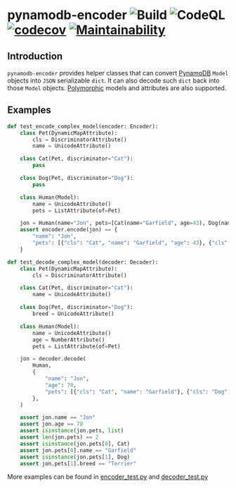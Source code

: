# pynamodb-encoder ![Build](https://github.com/lyang/pynamodb-encoder/actions/workflows/build.yml/badge.svg) ![CodeQL](https://github.com/lyang/pynamodb-encoder/actions/workflows/codeql-analysis.yml/badge.svg) [![codecov](https://codecov.io/gh/lyang/pynamodb-encoder/branch/main/graph/badge.svg?token=P51YVL86N8)](https://codecov.io/gh/lyang/pynamodb-encoder) [![Maintainability](https://api.codeclimate.com/v1/badges/1e5c3b615dedb2bffb0c/maintainability)](https://codeclimate.com/github/lyang/pynamodb-encoder/maintainability)

## Introduction
`pynamodb-encoder` provides helper classes that can convert [PynamoDB](https://github.com/pynamodb/PynamoDB) `Model` objects into `JSON` serializable `dict`. It can also decode such `dict` back into those `Model` objects. [Polymorphic](https://pynamodb.readthedocs.io/en/latest/polymorphism.html) models and attributes are also supported.

## Examples
```python
def test_encode_complex_model(encoder: Encoder):
    class Pet(DynamicMapAttribute):
        cls = DiscriminatorAttribute()
        name = UnicodeAttribute()

    class Cat(Pet, discriminator="Cat"):
        pass

    class Dog(Pet, discriminator="Dog"):
        pass

    class Human(Model):
        name = UnicodeAttribute()
        pets = ListAttribute(of=Pet)

    jon = Human(name="Jon", pets=[Cat(name="Garfield", age=43), Dog(name="Odie")])
    assert encoder.encode(jon) == {
        "name": "Jon",
        "pets": [{"cls": "Cat", "name": "Garfield", "age": 43}, {"cls": "Dog", "name": "Odie"}],
    }

def test_decode_complex_model(decoder: Decoder):
    class Pet(DynamicMapAttribute):
        cls = DiscriminatorAttribute()

    class Cat(Pet, discriminator="Cat"):
        name = UnicodeAttribute()

    class Dog(Pet, discriminator="Dog"):
        breed = UnicodeAttribute()

    class Human(Model):
        name = UnicodeAttribute()
        age = NumberAttribute()
        pets = ListAttribute(of=Pet)

    jon = decoder.decode(
        Human,
        {
            "name": "Jon",
            "age": 70,
            "pets": [{"cls": "Cat", "name": "Garfield"}, {"cls": "Dog", "breed": "Terrier"}],
        },
    )

    assert jon.name == "Jon"
    assert jon.age == 70
    assert isinstance(jon.pets, list)
    assert len(jon.pets) == 2
    assert isinstance(jon.pets[0], Cat)
    assert jon.pets[0].name == "Garfield"
    assert isinstance(jon.pets[1], Dog)
    assert jon.pets[1].breed == "Terrier"
```

More examples can be found in [encoder_test.py](tests/encoder_test.py) and [decoder_test.py](tests/decoder_test.py)
